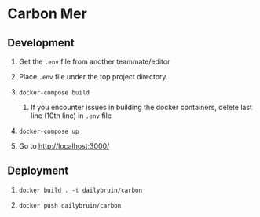 # Carbon Mer

## Development

1. Get the `.env` file from another teammate/editor

2. Place `.env` file under the top project directory.

3. `docker-compose build`
   1. If you encounter issues in building the docker containers, delete last line (10th line) in `.env` file

4. `docker-compose up`

5. Go to [http://localhost:3000/](http://localhost:3000/)

## Deployment

1. `docker build . -t dailybruin/carbon`

2. `docker push dailybruin/carbon`
